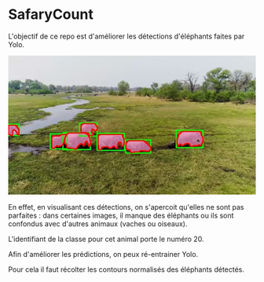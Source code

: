 # SafaryCount

L'objectif de ce repo est d'améliorer les détections d'éléphants faites par Yolo. 

![el img](elephants.jpg)

En effet, en visualisant ces détections, on s'apercoit qu'elles ne sont pas parfaites : dans certaines images, il manque des éléphants ou ils sont confondus avec d'autres animaux (vaches ou oiseaux). 

L'identifiant de la classe pour cet animal porte le numéro 20. 

Afin d'améliorer les prédictions, on peux ré-entrainer Yolo. 

Pour cela il faut récolter les contours normalisés des éléphants détectés. 
